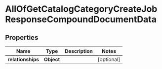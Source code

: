 # AllOfGetCatalogCategoryCreateJobResponseCompoundDocumentData

## Properties
Name | Type | Description | Notes
------------ | ------------- | ------------- | -------------
**relationships** | **Object** |  |  [optional]
